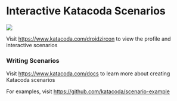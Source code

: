 # Interactive Katacoda Scenarios

[![](http://shields.katacoda.com/katacoda/droidzircon/count.svg)](https://www.katacoda.com/droidzircon "Get your profile on Katacoda.com")

Visit https://www.katacoda.com/droidzircon to view the profile and interactive scenarios

### Writing Scenarios
Visit https://www.katacoda.com/docs to learn more about creating Katacoda scenarios

For examples, visit https://github.com/katacoda/scenario-example
